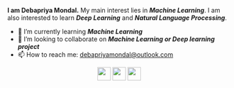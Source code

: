 
**I am Debapriya Mondal.** My main interest lies in ***Machine Learning***. I am also interested to learn ***Deep Learning*** and ***Natural Language Processing***.



- 🌱 I’m currently learning ***Machine Learning***
- 👯 I’m looking to collaborate on ***Machine Learning or Deep learning project***
- 📫 How to reach me: debapriyamondal@outlook.com
<p align='center'>
  <a href="https://www.facebook.com/debapriyo.mondal.31/"><img src="https://cdn.jsdelivr.net/npm/simple-icons@3.0.1/icons/facebook.svg" width="30" height="30"></a>
  <a href="https://www.instagram.com/mdebapriyo/"><img src="https://cdn.jsdelivr.net/npm/simple-icons@3.0.1/icons/instagram.svg" width="30" height="30"></a>
  <a href="https://www.linkedin.com/in/debapriya-mondal-b32081149/"><img src="https://cdn.jsdelivr.net/npm/simple-icons@3.0.1/icons/linkedin.svg" width="30" height="30"></a>
</p>
